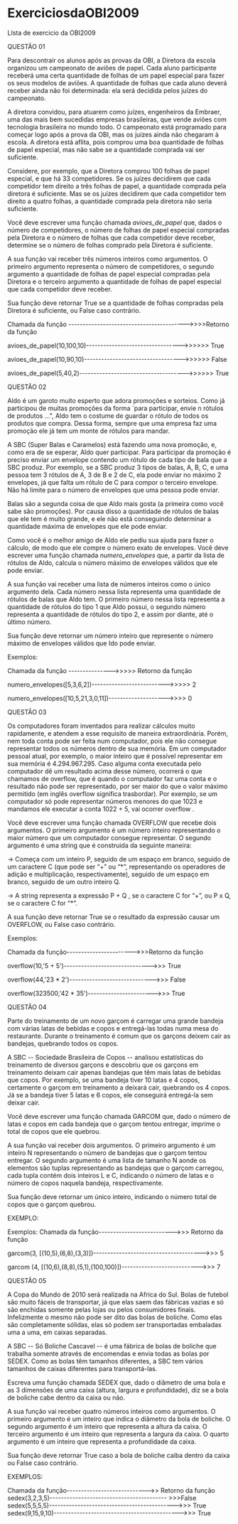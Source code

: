 # ExerciciosdaOBI2009
LIsta de exercicio da OBI2009

QUESTÃO 01

Para descontrair os alunos após as provas da OBI, a Diretora da escola organizou um campeonato de aviões de papel. Cada aluno participante receberá uma certa quantidade de folhas de um papel especial para fazer os seus modelos de aviões. A quantidade de folhas que cada aluno deverá receber ainda não foi determinada: ela será decidida pelos juízes do campeonato.

A diretora convidou, para atuarem como juízes, engenheiros da Embraer, uma das mais bem sucedidas empresas brasileiras, que vende aviões com tecnologia brasileira no mundo todo. O campeonato está programado para começar logo após a prova da OBI, mas os juízes ainda não chegaram à escola. A diretora está aflita, pois comprou uma boa quantidade de folhas de papel especial, mas não sabe se a quantidade comprada vai ser suficiente.

Considere, por exemplo, que a Diretora comprou 100 folhas de papel especial, e que há 33 competidores. Se os juízes decidirem que cada competidor tem direito a três folhas de papel, a quantidade comprada pela diretora é suficiente. Mas se os juízes decidirem que cada competidor tem direito a quatro folhas, a quantidade comprada pela diretora não seria suficiente.

Você deve escrever uma função chamada *avioes_de_papel* que, dados o número de competidores, o número de folhas de papel especial compradas pela Diretora e o número de folhas que cada competidor deve receber, determine se o número de folhas comprado pela Diretora é suficiente.

A sua função vai receber três números inteiros como argumentos. O primeiro argumento representa o número de competidores, o segundo argumento a quantidade de folhas de papel especial compradas pela Diretora e o terceiro argumento a quantidade de folhas de papel especial que cada competidor deve receber.

Sua função deve retornar True se a quantidade de folhas compradas pela Diretora é suficiente, ou False caso contrário.

Chamada da função ----------------------------------------->>>>Retorno da função 

avioes_de_papel(10,100,10)--------------------------------->>>>>> True 

avioes_de_papel(10,90,10)---------------------------------->>>>>> False 

avioes_de_papel(5,40,2)------------------------------------->>>>>> True




QUESTÃO 02

Aldo é um garoto muito esperto que adora promoções e sorteios. Como já participou de muitas promoções da forma
`para participar, envie n rótulos de produtos ...", Aldo tem o costume de guardar o rótulo de todos os produtos que
compra. Dessa forma, sempre que uma empresa faz uma promoção ele já tem um monte de rótulos para mandar.

A SBC (Super Balas e Caramelos) está fazendo uma nova promoção, e, como era de se esperar, Aldo quer
participar. Para participar da promoção é preciso enviar um envelope contendo um rótulo de cada tipo de bala que a
SBC produz. Por exemplo, se a SBC produz 3 tipos de balas, A, B, C, e uma pessoa tem 3 rótulos de A, 3 de B e 2
de C, ela pode enviar no máximo 2 envelopes, já que falta um rótulo de C para compor o terceiro envelope. Não há
limite para o número de envelopes que uma pessoa pode enviar.

Balas são a segunda coisa de que Aldo mais gosta (a primeira como você sabe são promoções). Por causa disso a
quantidade de rótulos de balas que ele tem é muito grande, e ele não está conseguindo determinar a quantidade
máxima de envelopes que ele pode enviar.

Como você é o melhor amigo de Aldo ele pediu sua ajuda para fazer o cálculo, de modo que ele compre o número
exato de envelopes. Você deve escrever uma função chamada *numero_envelopes* que, a partir da lista de rótulos
de Aldo, calcula o número máximo de envelopes válidos que ele pode enviar.

A sua função vai receber uma lista de números inteiros como o único argumento dela. Cada número nessa lista
representa uma quantidade de rótulos de balas que Aldo tem. O primeiro número nessa lista representa a
quantidade de rótulos do tipo 1 que Aldo possui, o segundo número representa a quantidade de rótulos do tipo 2, e
assim por diante, até o último número.

Sua função deve retornar um número inteiro que represente o número máximo de envelopes válidos que Ido pode
enviar.

Exemplos:

Chamada da função --------------->>>>>  Retorno da função

numero_envelopes([5,3,6,2])-------------------------->>>>>      2

numero_envelopes([10,5,21,3,0,11])-------------------->>>>      0



QUESTÃO 03

Os computadores foram inventados para realizar cálculos muito rapidamente, e atendem a esse requisito de
maneira extraordinária. Porém, nem toda conta pode ser feita num computador, pois ele não consegue representar
todos os números dentro de sua memória. Em um computador pessoal atual, por exemplo, o maior inteiro que é
possível representar em sua memória é 4.294.967.295. Caso alguma conta executada pelo computador dê um
resultado acima desse número, ocorrerá o que chamamos de overflow, que é quando o computador faz uma conta
e o resultado não pode ser representado, por ser maior do que o valor máximo permitido (em
inglês overflow significa trasbordar). Por exemplo, se um computador só pode representar números menores do que
1023 e mandamos ele executar a conta 1022 + 5, vai ocorrer overflow .

Você deve escrever uma função chamada OVERFLOW que recebe dois argumentos. O primeiro argumento é um
número inteiro representando o maior número que um computador consegue representar. O segundo argumento é
uma string que é construida da seguinte maneira:

-> Começa com um inteiro P, seguido de um espaço em branco, seguido de um caractere C (que pode ser “+”
ou “*”, representando os operadores de adição e multiplicação, respectivamente), seguido de um espaço
em branco, seguido de um outro inteiro Q.

-> A string representa a expressão P + Q , se o caractere C for “+”, ou P x Q, se o caractere C for “*”.

A sua função deve retornar True se o resultado da expressão causar um OVERFLOW, ou False caso contrário.

Exemplos:

Chamada da função----------------------->>>Retorno da função

overflow(10,'5 + 5')------------------------------>>> True

overflow(44,'23 * 2')----------------------------->>> False

overflow(323500,'42 * 35')----------------------->>> True


QUESTÃO 04

Parte do treinamento de um novo garçom é carregar uma grande bandeja com várias latas de bebidas e copos e
entregá-las todas numa mesa do restaurante. Durante o treinamento é comum que os garçons deixem cair as
bandejas, quebrando todos os copos.

A SBC -- Sociedade Brasileira de Copos -- analisou estatísticas do treinamento de diversos garçons e descobriu
que os garçons em treinamento deixam cair apenas bandejas que têm mais latas de bebidas que copos. Por
exemplo, se uma bandeja tiver 10 latas e 4 copos, certamente o garçom em treinamento a deixará cair, quebrando
os 4 copos. Já se a bandeja tiver 5 latas e 6 copos, ele conseguirá entregá-la sem deixar cair.

Você deve escrever uma função chamada GARCOM que, dado o número de latas e copos em cada bandeja que o
garçom tentou entregar, imprime o total de copos que ele quebrou.

A sua função vai receber dois argumentos. O primeiro argumento é um inteiro N representando o número de
bandejas que o garçom tentou entregar. O segundo argumento é uma lista de tamanho N aonde os elementos são
tuplas representando as bandejas que o garçom carregou, cada tupla contém dois inteiros L e C, indicando o
número de latas e o número de copos naquela bandeja, respectivamente.

Sua função deve retornar um único inteiro, indicando o número total de copos que o garçom quebrou.

EXEMPLO:

Exemplos:
Chamada da função-------------------------->>> Retorno da função

garcom(3, [(10,5),(6,8),(3,3)])-------------------------------------->>> 5

garcom (4, [(10,6),(8,8),(5,1),(100,100)])--------------------------->>> 7


QUESTÃO 05

A Copa do Mundo de 2010 será realizada na Africa do Sul. Bolas de futebol são muito fáceis de transportar, já que
elas saem das fábricas vazias e só são enchidas somente pelas lojas ou pelos consumidores finais. Infelizmente o
mesmo não pode ser dito das bolas de boliche. Como elas são completamente sólidas, elas só podem ser
transportadas embaladas uma a uma, em caixas separadas.

A SBC -- Só Boliche Cascavel -- é uma fábrica de bolas de boliche que trabalha somente através de encomendas e
envia todas as bolas por SEDEX. Como as bolas têm tamanhos diferentes, a SBC tem vários tamanhos de caixas
diferentes para transportá-las.

Escreva uma função chamada SEDEX que, dado o diâmetro de uma bola e as 3 dimensões de uma caixa (altura,
largura e profundidade), diz se a bola de boliche cabe dentro da caixa ou não.

A sua função vai receber quatro números inteiros como argumentos. O primeiro argumento é um inteiro que indica o
diâmetro da bola de boliche. O segundo argumento é um inteiro que representa a altura da caixa. O terceiro
argumento é um inteiro que representa a largura da caixa. O quarto argumento é um inteiro que representa a
profundidade da caixa.

Sua função deve retornar True caso a bola de boliche caiba dentro da caixa ou False caso contrário.

EXEMPLOS:

Chamada da função---------------------------->> Retorno da função
sedex(3,2,3,5)----------------------------------------- >>>False
sedex(5,5,5,5)-------------------------------------------->>> True
sedex(9,15,9,10)-------------------------------------------->>> True
